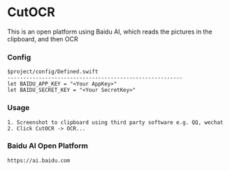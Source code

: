 # CutOCR
This is an open platform using Baidu AI, which reads the pictures in the clipboard, and then OCR

### Config
```
$project/config/Defined.swift
--------------------------------------------------------
let BAIDU_APP_KEY = "<Your AppKey>"
let BAIDU_SECRET_KEY = "<Your SecretKey>"
```

### Usage

```
1. Screenshot to clipboard using third party software e.g. QQ, wechat
2. Click CutOCR -> OCR...
```


### Baidu AI Open Platform
```
https://ai.baidu.com
```